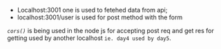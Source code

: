 - Localhost:3001 one is used to fetehed data from api;
- localhost:3001/user is used for post method with the form 

*`cors()`* is being used in the node js for accepting post req and get res for getting used by another localhost `ie. day4 used by day5`.

